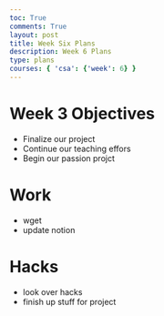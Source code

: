 ```yaml
---
toc: True
comments: True
layout: post
title: Week Six Plans
description: Week 6 Plans
type: plans
courses: { 'csa': {'week': 6} }
---
```


# Week 3 Objectives
- Finalize our project
- Continue our teaching effors
- Begin our passion projct

# Work
- wget
- update notion

# Hacks
- look over hacks
- finish up stuff for project

